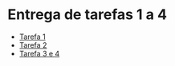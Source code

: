 # Entrega de tarefas 1 a 4

- [Tarefa 1](https://github.com/yasminlema/SQL/blob/master/README.md)
- [Tarefa 2](https://github.com/yasminlema/SQL/blob/master/README.md#Instalacion-de-MySQL)
- [Tarefa 3 e 4](https://github.com/yasminlema/SQL/blob/master/Ejercicios-DDL.md)
